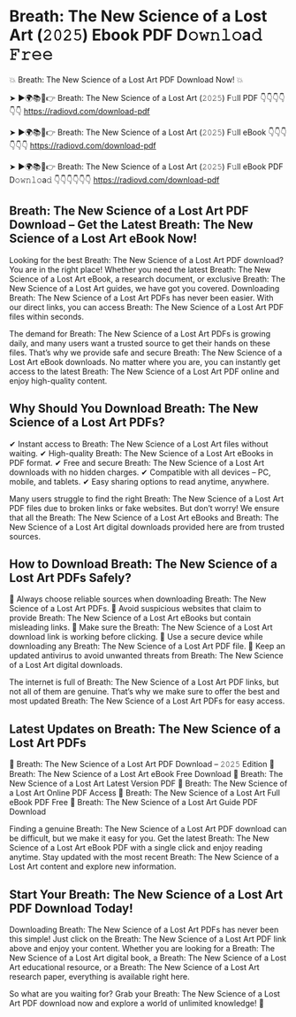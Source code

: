 # Breath: The New Science of a Lost Art (𝟸𝟶𝟸𝟻) Ebook PDF D𝚘𝚠𝚗𝚕𝚘a𝚍 𝙵𝚛𝚎𝚎

💥 Breath: The New Science of a Lost Art PDF Download Now! 💥

➤ ►🌍📚📱👉 Breath: The New Science of a Lost Art (𝟸𝟶𝟸𝟻) F𝚞ll PDF 👇👇👇👇👇👇
https://radiovd.com/download-pdf

➤ ►🌍📚📱👉 Breath: The New Science of a Lost Art (𝟸𝟶𝟸𝟻) F𝚞ll eBook 👇👇👇👇👇👇
https://radiovd.com/download-pdf

➤ ►🌍📚📱👉 Breath: The New Science of a Lost Art (𝟸𝟶𝟸𝟻) F𝚞ll eBook PDF D𝚘𝚠𝚗𝚕𝚘a𝚍 👇👇👇👇👇👇
https://radiovd.com/download-pdf

## Breath: The New Science of a Lost Art PDF Download – Get the Latest Breath: The New Science of a Lost Art eBook Now!

Looking for the best Breath: The New Science of a Lost Art PDF download? You are in the right place! Whether you need the latest Breath: The New Science of a Lost Art eBook, a research document, or exclusive Breath: The New Science of a Lost Art guides, we have got you covered. Downloading Breath: The New Science of a Lost Art PDFs has never been easier. With our direct links, you can access Breath: The New Science of a Lost Art PDF files within seconds.

The demand for Breath: The New Science of a Lost Art PDFs is growing daily, and many users want a trusted source to get their hands on these files. That’s why we provide safe and secure Breath: The New Science of a Lost Art eBook downloads. No matter where you are, you can instantly get access to the latest Breath: The New Science of a Lost Art PDF online and enjoy high-quality content.

## Why Should You Download Breath: The New Science of a Lost Art PDFs?

✔ Instant access to Breath: The New Science of a Lost Art files without waiting.
✔ High-quality Breath: The New Science of a Lost Art eBooks in PDF format.
✔ Free and secure Breath: The New Science of a Lost Art downloads with no hidden charges.
✔ Compatible with all devices – PC, mobile, and tablets.
✔ Easy sharing options to read anytime, anywhere.

Many users struggle to find the right Breath: The New Science of a Lost Art PDF files due to broken links or fake websites. But don’t worry! We ensure that all the Breath: The New Science of a Lost Art eBooks and Breath: The New Science of a Lost Art digital downloads provided here are from trusted sources.

## How to Download Breath: The New Science of a Lost Art PDFs Safely?

📌 Always choose reliable sources when downloading Breath: The New Science of a Lost Art PDFs.
📌 Avoid suspicious websites that claim to provide Breath: The New Science of a Lost Art eBooks but contain misleading links.
📌 Make sure the Breath: The New Science of a Lost Art download link is working before clicking.
📌 Use a secure device while downloading any Breath: The New Science of a Lost Art PDF file.
📌 Keep an updated antivirus to avoid unwanted threats from Breath: The New Science of a Lost Art digital downloads.

The internet is full of Breath: The New Science of a Lost Art PDF links, but not all of them are genuine. That’s why we make sure to offer the best and most updated Breath: The New Science of a Lost Art PDFs for easy access.

## Latest Updates on Breath: The New Science of a Lost Art PDFs

🔹 Breath: The New Science of a Lost Art PDF Download – 𝟸𝟶𝟸𝟻 Edition
🔹 Breath: The New Science of a Lost Art eBook Free Download
🔹 Breath: The New Science of a Lost Art Latest Version PDF
🔹 Breath: The New Science of a Lost Art Online PDF Access
🔹 Breath: The New Science of a Lost Art Full eBook PDF Free
🔹 Breath: The New Science of a Lost Art Guide PDF Download

Finding a genuine Breath: The New Science of a Lost Art PDF download can be difficult, but we make it easy for you. Get the latest Breath: The New Science of a Lost Art eBook PDF with a single click and enjoy reading anytime. Stay updated with the most recent Breath: The New Science of a Lost Art content and explore new information.

## Start Your Breath: The New Science of a Lost Art PDF Download Today!

Downloading Breath: The New Science of a Lost Art PDFs has never been this simple! Just click on the Breath: The New Science of a Lost Art PDF link above and enjoy your content. Whether you are looking for a Breath: The New Science of a Lost Art digital book, a Breath: The New Science of a Lost Art educational resource, or a Breath: The New Science of a Lost Art research paper, everything is available right here.

So what are you waiting for? Grab your Breath: The New Science of a Lost Art PDF download now and explore a world of unlimited knowledge! 🚀